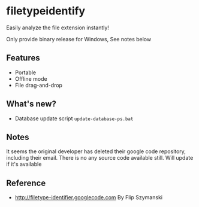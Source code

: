 # filetypeidentify
Easily analyze the file extension instantly!

Only provide binary release for Windows, See notes below

## Features
- Portable
- Offline mode
- File drag-and-drop

## What's new?
- Database update script `update-database-ps.bat`

## Notes
It seems the original developer has deleted their google code repository, including their email. There is no any source code available still. Will update if it's available


## Reference
- http://filetype-identifier.googlecode.com By Flip Szymanski
